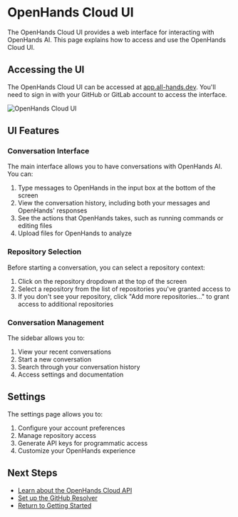 # OpenHands Cloud UI

The OpenHands Cloud UI provides a web interface for interacting with OpenHands AI. This page explains how to access and use the OpenHands Cloud UI.

## Accessing the UI

The OpenHands Cloud UI can be accessed at [app.all-hands.dev](https://app.all-hands.dev). You'll need to sign in with your GitHub or GitLab account to access the interface.

![OpenHands Cloud UI](/img/docs/openhands-cloud-ui.png)

## UI Features

### Conversation Interface

The main interface allows you to have conversations with OpenHands AI. You can:

1. Type messages to OpenHands in the input box at the bottom of the screen
2. View the conversation history, including both your messages and OpenHands' responses
3. See the actions that OpenHands takes, such as running commands or editing files
4. Upload files for OpenHands to analyze

### Repository Selection

Before starting a conversation, you can select a repository context:

1. Click on the repository dropdown at the top of the screen
2. Select a repository from the list of repositories you've granted access to
3. If you don't see your repository, click "Add more repositories..." to grant access to additional repositories

### Conversation Management

The sidebar allows you to:

1. View your recent conversations
2. Start a new conversation
3. Search through your conversation history
4. Access settings and documentation

## Settings

The settings page allows you to:

1. Configure your account preferences
2. Manage repository access
3. Generate API keys for programmatic access
4. Customize your OpenHands experience

## Next Steps

- [Learn about the OpenHands Cloud API](./cloud-api.md)
- [Set up the GitHub Resolver](./cloud-github-resolver.md)
- [Return to Getting Started](./openhands-cloud.md)
